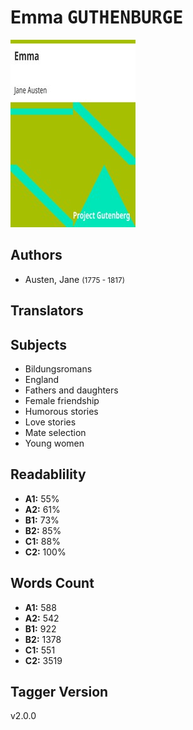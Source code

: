 # Emma <kbd>GUTHENBURGE</kbd>

![](./cover.medium.jpg "")

## Authors


 - Austen, Jane <small>(1775 - 1817)</small>

## Translators



## Subjects


 - Bildungsromans
 - England
 - Fathers and daughters
 - Female friendship
 - Humorous stories
 - Love stories
 - Mate selection
 - Young women

## Readablility


 - **A1:** 55%
 - **A2:** 61%
 - **B1:** 73%
 - **B2:** 85%
 - **C1:** 88%
 - **C2:** 100%

## Words Count


 - **A1:** 588
 - **A2:** 542
 - **B1:** 922
 - **B2:** 1378
 - **C1:** 551
 - **C2:** 3519

## Tagger Version


v2.0.0
